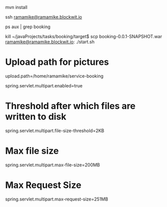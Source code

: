 mvn install

ssh ramamike@ramamike.blockwit.io

ps aux | grep booking

kill <pid>
~/javaProjects/tasks/booking/target$ scp booking-0.0.1-SNAPSHOT.war ramamike@ramamike.blockwit.io:
./start.sh

# Upload path for pictures
upload.path=/home/ramamike/service-booking

spring.servlet.multipart.enabled=true
# Threshold after which files are written to disk
spring.servlet.multipart.file-size-threshold=2KB
# Max file size
spring.servlet.multipart.max-file-size=200MB
# Max Request Size
spring.servlet.multipart.max-request-size=251MB
